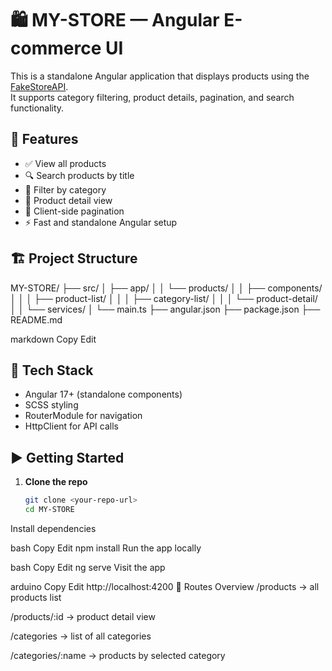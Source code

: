 # 🛍️ MY-STORE — Angular E-commerce UI

This is a standalone Angular application that displays products using the [FakeStoreAPI](https://fakestoreapi.com).  
It supports category filtering, product details, pagination, and search functionality.

## 🚀 Features

- ✅ View all products
- 🔍 Search products by title
- 📂 Filter by category
- 📄 Product detail view
- 🔢 Client-side pagination
- ⚡ Fast and standalone Angular setup

## 🏗️ Project Structure

MY-STORE/
├── src/
│ ├── app/
│ │ └── products/
│ │ ├── components/
│ │ │ ├── product-list/
│ │ │ ├── category-list/
│ │ │ └── product-detail/
│ │ └── services/
│ └── main.ts
├── angular.json
├── package.json
├── README.md

markdown
Copy
Edit

## 🧰 Tech Stack

- Angular 17+ (standalone components)
- SCSS styling
- RouterModule for navigation
- HttpClient for API calls

## ▶️ Getting Started

1. **Clone the repo**  
   ```bash
   git clone <your-repo-url>
   cd MY-STORE
Install dependencies

bash
Copy
Edit
npm install
Run the app locally

bash
Copy
Edit
ng serve
Visit the app

arduino
Copy
Edit
http://localhost:4200
📌 Routes Overview
/products → all products list

/products/:id → product detail view

/categories → list of all categories

/categories/:name → products by selected category